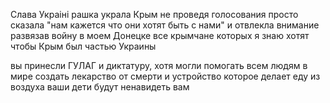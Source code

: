 Слава Украіні
рашка украла Крым не проведя голосования
просто сказала "нам кажется что они хотят быть с нами" и отвлекла внимание развязав войну в моем Донецке
все крымчане которых я знаю хотят чтобы Крым был частью Украины

вы принесли ГУЛАГ и диктатуру, хотя могли помогать всем людям в мире создать лекарство от смерти и устройство которое делает еду из воздуха
ваши дети будут ненавидеть вам


